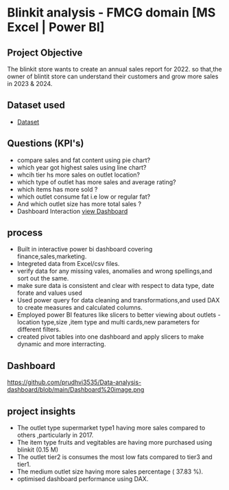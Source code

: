 # Blinkit analysis - FMCG domain [MS Excel | Power BI] 
## Project Objective 
The blinkit store wants to create an annual sales report for 2022. so that,the owner of blintit store can understand their customers and grow more sales in 2023 & 2024.
## Dataset used 
- <a href="https://github.com/prudhvi3535/Data-analysis-dashboard/blob/main/BlinkIT%20Grocery%20Data.xlsx">Dataset</a>
## Questions (KPI's)
- compare sales and fat content using pie chart?
- which year got highest sales using line chart?
- whcih tier hs more sales on outlet location?
- which type of outlet has more sales and average rating?
- which items has more sold ?
- which outlet consume fat i.e low or regular fat?
- And which outlet size has more total sales ?
- Dashboard Interaction <a href="https://github.com/prudhvi3535/Data-analysis dashboard/blob/main/Dashboard%20image.png">view Dashboard</a>
## process
- Built in interactive power bi dashboard covering finance,sales,marketing. 
- Integreted data from Excel/csv files.
- verify data for any missing vales, anomalies and wrong spellings,and sort out the same.
- make sure data is consistent and clear with respect to data type, date forate and values used
- Used power query for data cleaning and transformations,and used DAX to create measures and 
calculated columns. 
- Employed power BI features like slicers to better viewing about outlets -location type,size ,item type 
and multi cards,new parameters for different filters. 
- created pivot tables into one dashboard and apply slicers to make dynamic and more interracting.
## Dashboard
https://github.com/prudhvi3535/Data-analysis-dashboard/blob/main/Dashboard%20image.png
## project insights
- The outlet type supermarket type1 having more sales compared to others ,particularly in 2017.
- The item type fruits and vegitables are having more purchased using blinkit (0.15 M)
- The outlet tier2 is consumes the most low fats compared to tier3 and tier1.
- The medium outlet size having more sales percentage ( 37.83 %).
- optimised dashboard performance using DAX.


